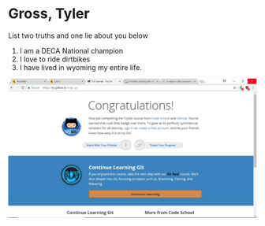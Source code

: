 # Gross, Tyler
List two truths and one lie about you below

1. I am a DECA National champion
1. I love to ride dirtbikes
1. I have lived in wyoming my entire life. 


[![Screenshot of proof ](https://github.com/UW-COSC-2030-SP-2018/lab-0-learning-git-and-github-Frosty1887/blob/master/proof/proof.jpg)](#features)

